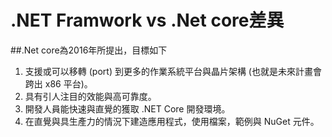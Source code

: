 # .NET Framwork vs .Net core差異

##.Net core為2016年所提出，目標如下

1. 支援或可以移轉 (port) 到更多的作業系統平台與晶片架構 (也就是未來計畫會跨出 x86 平台)。
2. 具有引人注目的效能與高可靠度。
3. 開發人員能快速與直覺的獲取 .NET Core 開發環境。
4. 在直覺與具生產力的情況下建造應用程式，使用檔案，範例與 NuGet 元件。
